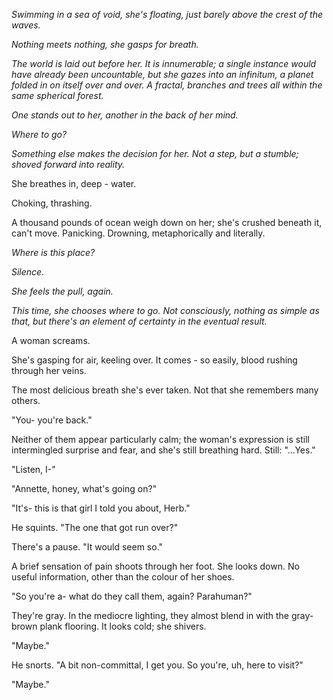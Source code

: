 *Swimming in a sea of void, she's floating, just barely above the crest of the waves.*

*Nothing meets nothing, she gasps for breath.*

*The world is laid out before her. It is innumerable; a single instance would have already been uncountable, but she gazes into an infinitum, a planet folded in on itself over and over. A fractal, branches and trees all within the same spherical forest.*

*One stands out to her, another in the back of her mind.* 

*Where to go?*

*Something else makes the decision for her. Not a step, but a stumble; shoved forward into reality.*

She breathes in, deep - water.

Choking, thrashing.

A thousand pounds of ocean weigh down on her; she's crushed beneath it, can't move. Panicking. Drowning, metaphorically and literally.

*Where is this place?*

*Silence.*

*She feels the pull, again.*

*This time, she chooses where to go. Not consciously, nothing as simple as that, but there's an element of certainty in the eventual result.*

A woman screams. 

She's gasping for air, keeling over. It comes - so easily, blood rushing through her veins.

The most delicious breath she's ever taken. Not that she remembers many others.

"You- you're back."

Neither of them appear particularly calm; the woman's expression is still intermingled surprise and fear, and she's still breathing hard. Still: "...Yes."

"Listen, I-"

"Annette, honey, what's going on?"

"It's- this is that girl I told you about, Herb."

He squints. "The one that got run over?"

There's a pause. "It would seem so."

A brief sensation of pain shoots through her foot. She looks down. No useful information, other than the colour of her shoes.

"So you're a- what do they call them, again? Parahuman?"

They're gray. In the mediocre lighting, they almost blend in with the gray-brown plank flooring. It looks cold; she shivers.

"Maybe."

He snorts. "A bit non-committal, I get you. So you're, uh, here to visit?"

"Maybe."

